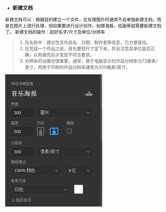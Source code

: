 * ### 新建文档


新建文档可以：根据目的建立一个文件，在处理图片时通常不会单独新建文档，而是在图片上进行处理，但如果要进行设计创作，如做海报、绘画等就需要新建文档了。
新建文档的操作：起好名字\/尺寸及单位\/分辨率

> 1. 在名称中：建议包含作品名、日期、制作者等信息，已方便查找。
> 2. 在完成一个作品之前，首先要把尺寸定下来，并且注意其单位是否正确，以免做完后才发现不符合要求。
> 3. 分辨率的设置也很重要，通常，用于电脑显示的作品分辨率为72像素\/英寸，而用于印刷的作品分辨率通常为300像素\/英寸。

![](/assets/haibao.jpg)
